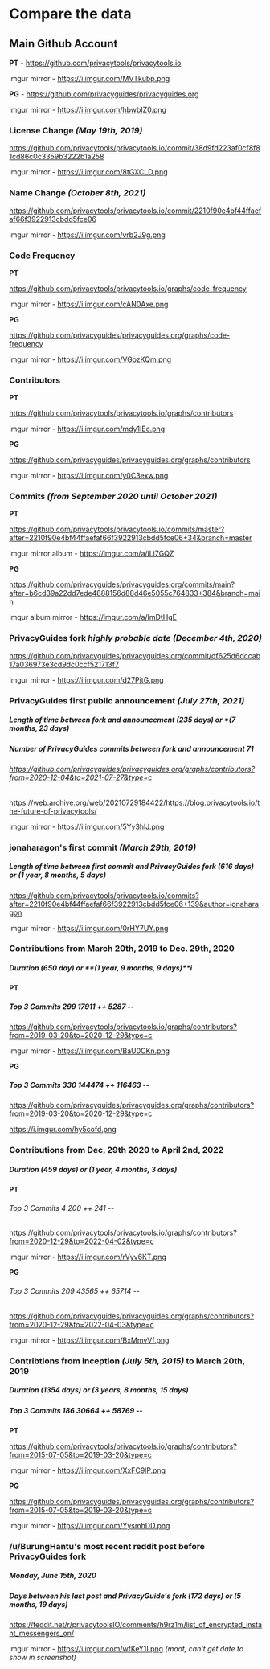 # Compare the data   

## Main Github Account

**PT** - <https://github.com/privacytools/privacytools.io>

imgur mirror - https://i.imgur.com/MVTkubp.png

**PG** - <https://github.com/privacyguides/privacyguides.org>

imgur mirror - https://i.imgur.com/hbwbIZ0.png

### License Change _(May 19th, 2019)_

<https://github.com/privacytools/privacytools.io/commit/38d9fd223af0cf8f81cd86c0c3359b3222b1a258>

imgur mirror - https://i.imgur.com/8tGXCLD.png

### Name Change _(October 8th, 2021)_

<https://github.com/privacytools/privacytools.io/commit/2210f90e4bf44ffaefaf66f3922913cbdd5fce06>

imgur mirror - https://i.imgur.com/vrb2J9g.png

### Code Frequency

**PT** 

https://github.com/privacytools/privacytools.io/graphs/code-frequency

imgur mirror - https://i.imgur.com/cAN0Axe.png

**PG**

https://github.com/privacyguides/privacyguides.org/graphs/code-frequency

imgur mirror - https://i.imgur.com/VGozKQm.png

### Contributors

**PT**

https://github.com/privacytools/privacytools.io/graphs/contributors

imgur mirror - https://i.imgur.com/mdy1IEc.png

**PG**

https://github.com/privacyguides/privacyguides.org/graphs/contributors

imgur mirror - https://i.imgur.com/y0C3exw.png

### Commits *(from September 2020 until October 2021)*

**PT**

<https://github.com/privacytools/privacytools.io/commits/master?after=2210f90e4bf44ffaefaf66f3922913cbdd5fce06+34&branch=master>

imgur mirror album - https://imgur.com/a/iLi7GQZ

**PG**

<https://github.com/privacyguides/privacyguides.org/commits/main?after=b6cd39a22dd7ede4888156d88d46e5055c764833+384&branch=main>

imgur album mirror - https://imgur.com/a/ImDtHgE

### PrivacyGuides fork *highly probable date* *(December 4th, 2020)*

https://github.com/privacyguides/privacyguides.org/commit/df625d6dccab17a036973e3cd9dc0ccf521713f7

imgur mirror - https://i.imgur.com/d27PjtG.png

### PrivacyGuides first public announcement *(July 27th, 2021)*

##### Length of time between fork and announcement **(235 days)** *or* **(7 months, 23 days)*

##### Number of PrivacyGuides commits between fork and announcement *71*

###### <https://github.com/privacyguides/privacyguides.org/graphs/contributors?from=2020-12-04&to=2021-07-27&type=c>

<https://web.archive.org/web/20210729184422/https://blog.privacytools.io/the-future-of-privacytools/>

imgur mirror - https://i.imgur.com/5Yy3hlJ.png

### jonaharagon's first commit *(March 29th, 2019)* 

##### Length of time between first commit and PrivacyGuides fork **(616 days)** *or* **(1 year, 8 months, 5 days)**

<https://github.com/privacytools/privacytools.io/commits?after=2210f90e4bf44ffaefaf66f3922913cbdd5fce06+139&author=jonaharagon>

imgur mirror - https://i.imgur.com/0rHY7UY.png

### Contributions from March 20th, 2019 to Dec. 29th, 2020

##### Duration **(650 day)** *or* **(1 year, 9 months, 9 days)**i

**PT**

##### Top 3 Commits *299* 17911 ++ 5287 --  

<https://github.com/privacytools/privacytools.io/graphs/contributors?from=2019-03-20&to=2020-12-29&type=c>

imgur mirror - https://i.imgur.com/BaU0CKn.png

**PG**

##### Top 3 Commits *330* 144474 ++ 116463 --

<https://github.com/privacyguides/privacyguides.org/graphs/contributors?from=2019-03-20&to=2020-12-29&type=c>

https://i.imgur.com/hy5cofd.png

### Contributions from Dec, 29th 2020 to April 2nd, 2022

##### Duration **(459 days)** *or* **(1 year, 4 months, 3 days)**

**PT**

###### Top 3 Commits *4* 200 ++ 241 -- 

<https://github.com/privacytools/privacytools.io/graphs/contributors?from=2020-12-29&to=2022-04-02&type=c>

imgur mirror - https://i.imgur.com/rVyv6KT.png 

**PG**

###### Top 3 Commits *209* 43565 ++ 65714 --

<https://github.com/privacyguides/privacyguides.org/graphs/contributors?from=2020-12-29&to=2022-04-03&type=c>

imgur mirror - https://i.imgur.com/BxMmvVf.png

### Contribtions from inception *(July 5th, 2015)* to March 20th, 2019

##### Duration **(1354 days)** *or* **(3 years, 8 months, 15 days)**

##### Top 3 Commits *186* 30664 ++ 58769 --

**PT**

<https://github.com/privacytools/privacytools.io/graphs/contributors?from=2015-07-05&to=2019-03-20&type=c>

imgur mirror - https://i.imgur.com/XxFC9lP.png

**PG**

<https://github.com/privacyguides/privacyguides.org/graphs/contributors?from=2015-07-05&to=2019-03-20&type=c>

imgur mirror - https://i.imgur.com/YysmhDD.png

### /u/BurungHantu's most recent reddit post before PrivacyGuides fork

##### *Monday, June 15th, 2020*

##### Days between his last post and PrivacyGuide's fork **(172 days)** *or* **(5 months, 19 days)**

<https://teddit.net/r/privacytoolsIO/comments/h9rz1m/list_of_encrypted_instant_messengers_on/>

imgur mirror - https://i.imgur.com/wfKeY1I.png  *(moot, can't get date to show in screenshot)*
